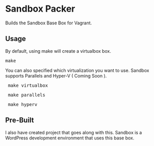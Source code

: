 # Sandbox Packer
Builds the Sandbox Base Box for Vagrant.

## Usage
By default, using make will create a virtualbox box.
<pre>make</pre>

You can also specified which virtualization you want to use. Sandbox supports Parallels and Hyper-V ( Coming Soon ).
<pre> make virtualbox</pre>
<pre> make parallels</pre>
<pre> make hyperv</pre>

## Pre-Built
I also have created  project that goes along with this. Sandbox is a WordPress development environment that uses this base box.